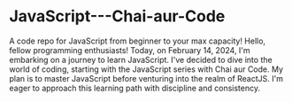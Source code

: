 # JavaScript---Chai-aur-Code
A code repo for JavaScript from beginner to your max capacity!
Hello, fellow programming enthusiasts! Today, on February 14, 2024, I'm embarking on a journey to learn JavaScript. I've decided to dive into the world of coding, starting with the JavaScript series with Chai aur Code. My plan is to master JavaScript before venturing into the realm of ReactJS. I'm eager to approach this learning path with discipline and consistency.
